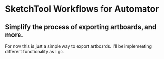 SketchTool Workflows for Automator
===

Simplify the process of exporting artboards, and more.
---

For now this is just a simple way to export artboards. I'll be implementing different functionality as I go.
